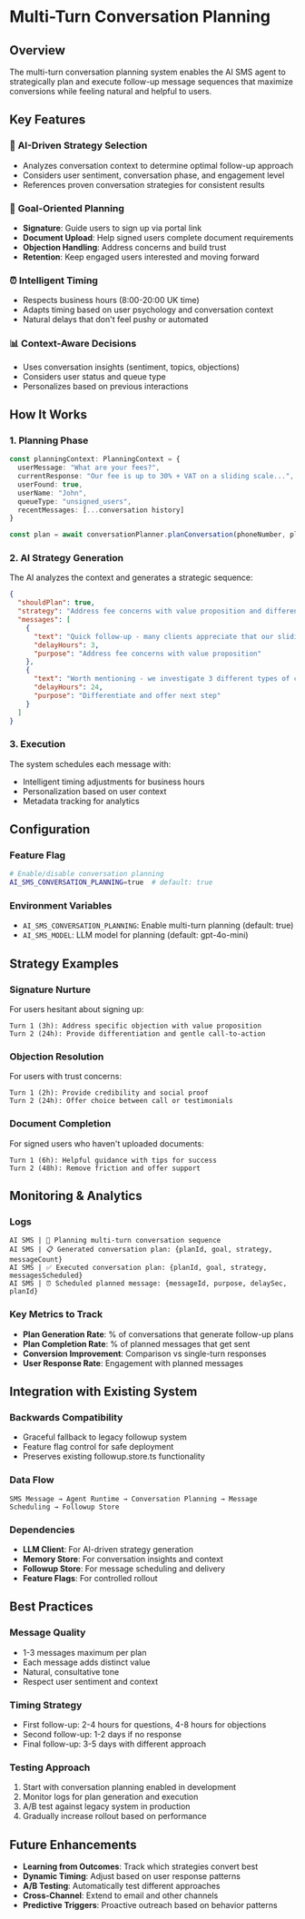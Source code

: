 # Multi-Turn Conversation Planning

## Overview

The multi-turn conversation planning system enables the AI SMS agent to strategically plan and execute follow-up message sequences that maximize conversions while feeling natural and helpful to users.

## Key Features

### 🧠 **AI-Driven Strategy Selection**
- Analyzes conversation context to determine optimal follow-up approach
- Considers user sentiment, conversation phase, and engagement level
- References proven conversation strategies for consistent results

### 🎯 **Goal-Oriented Planning**
- **Signature**: Guide users to sign up via portal link
- **Document Upload**: Help signed users complete document requirements  
- **Objection Handling**: Address concerns and build trust
- **Retention**: Keep engaged users interested and moving forward

### ⏰ **Intelligent Timing**
- Respects business hours (8:00-20:00 UK time)
- Adapts timing based on user psychology and conversation context
- Natural delays that don't feel pushy or automated

### 📊 **Context-Aware Decisions**
- Uses conversation insights (sentiment, topics, objections)
- Considers user status and queue type
- Personalizes based on previous interactions

## How It Works

### 1. **Planning Phase**
```typescript
const planningContext: PlanningContext = {
  userMessage: "What are your fees?",
  currentResponse: "Our fee is up to 30% + VAT on a sliding scale...",
  userFound: true,
  userName: "John",
  queueType: "unsigned_users",
  recentMessages: [...conversation history]
}

const plan = await conversationPlanner.planConversation(phoneNumber, planningContext)
```

### 2. **AI Strategy Generation**
The AI analyzes the context and generates a strategic sequence:
```json
{
  "shouldPlan": true,
  "strategy": "Address fee concerns with value proposition and differentiation",
  "messages": [
    {
      "text": "Quick follow-up - many clients appreciate that our sliding scale means the more we recover, the lower percentage we charge. It keeps our interests aligned.",
      "delayHours": 3,
      "purpose": "Address fee concerns with value proposition"
    },
    {
      "text": "Worth mentioning - we investigate 3 different types of claims to maximise your compensation. Most firms only look at one. Ready to get started?",
      "delayHours": 24,
      "purpose": "Differentiate and offer next step"
    }
  ]
}
```

### 3. **Execution**
The system schedules each message with:
- Intelligent timing adjustments for business hours
- Personalization based on user context
- Metadata tracking for analytics

## Configuration

### Feature Flag
```bash
# Enable/disable conversation planning
AI_SMS_CONVERSATION_PLANNING=true  # default: true
```

### Environment Variables
- `AI_SMS_CONVERSATION_PLANNING`: Enable multi-turn planning (default: true)
- `AI_SMS_MODEL`: LLM model for planning (default: gpt-4o-mini)

## Strategy Examples

### Signature Nurture
For users hesitant about signing up:
```
Turn 1 (3h): Address specific objection with value proposition
Turn 2 (24h): Provide differentiation and gentle call-to-action
```

### Objection Resolution  
For users with trust concerns:
```
Turn 1 (2h): Provide credibility and social proof
Turn 2 (24h): Offer choice between call or testimonials
```

### Document Completion
For signed users who haven't uploaded documents:
```
Turn 1 (6h): Helpful guidance with tips for success
Turn 2 (48h): Remove friction and offer support
```

## Monitoring & Analytics

### Logs
```
AI SMS | 🧠 Planning multi-turn conversation sequence
AI SMS | 📋 Generated conversation plan: {planId, goal, strategy, messageCount}
AI SMS | ✅ Executed conversation plan: {planId, goal, strategy, messagesScheduled}
AI SMS | ⏰ Scheduled planned message: {messageId, purpose, delaySec, planId}
```

### Key Metrics to Track
- **Plan Generation Rate**: % of conversations that generate follow-up plans
- **Plan Completion Rate**: % of planned messages that get sent
- **Conversion Improvement**: Comparison vs single-turn responses
- **User Response Rate**: Engagement with planned messages

## Integration with Existing System

### Backwards Compatibility
- Graceful fallback to legacy followup system
- Feature flag control for safe deployment
- Preserves existing followup.store.ts functionality

### Data Flow
```
SMS Message → Agent Runtime → Conversation Planning → Message Scheduling → Followup Store
```

### Dependencies
- **LLM Client**: For AI-driven strategy generation
- **Memory Store**: For conversation insights and context
- **Followup Store**: For message scheduling and delivery
- **Feature Flags**: For controlled rollout

## Best Practices

### Message Quality
- 1-3 messages maximum per plan
- Each message adds distinct value
- Natural, consultative tone
- Respect user sentiment and context

### Timing Strategy
- First follow-up: 2-4 hours for questions, 4-8 hours for objections
- Second follow-up: 1-2 days if no response  
- Final follow-up: 3-5 days with different approach

### Testing Approach
1. Start with conversation planning enabled in development
2. Monitor logs for plan generation and execution
3. A/B test against legacy system in production
4. Gradually increase rollout based on performance

## Future Enhancements

- **Learning from Outcomes**: Track which strategies convert best
- **Dynamic Timing**: Adjust based on user response patterns
- **A/B Testing**: Automatically test different approaches
- **Cross-Channel**: Extend to email and other channels
- **Predictive Triggers**: Proactive outreach based on behavior patterns
